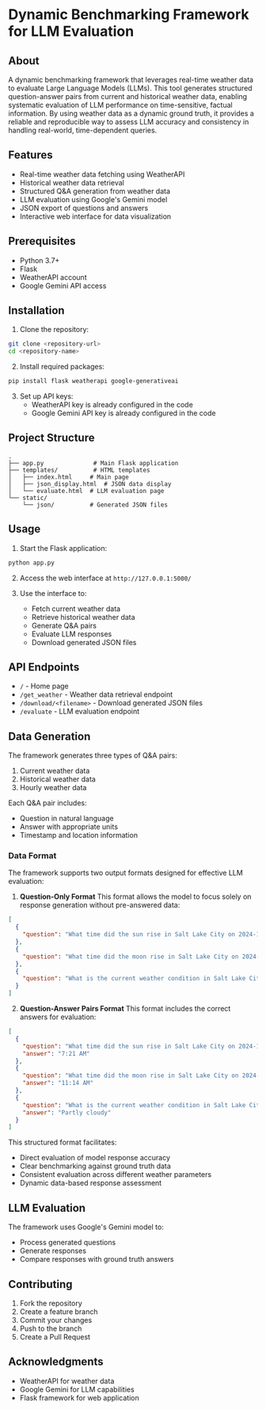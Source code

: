 # Dynamic Benchmarking Framework for LLM Evaluation

## About

A dynamic benchmarking framework that leverages real-time weather data to evaluate Large Language Models (LLMs). This tool generates structured question-answer pairs from current and historical weather data, enabling systematic evaluation of LLM performance on time-sensitive, factual information. By using weather data as a dynamic ground truth, it provides a reliable and reproducible way to assess LLM accuracy and consistency in handling real-world, time-dependent queries.

## Features

- Real-time weather data fetching using WeatherAPI
- Historical weather data retrieval
- Structured Q&A generation from weather data
- LLM evaluation using Google's Gemini model
- JSON export of questions and answers
- Interactive web interface for data visualization

## Prerequisites

- Python 3.7+
- Flask
- WeatherAPI account
- Google Gemini API access

## Installation

1. Clone the repository:
```bash
git clone <repository-url>
cd <repository-name>
```

2. Install required packages:
```bash
pip install flask weatherapi google-generativeai
```

3. Set up API keys:
   - WeatherAPI key is already configured in the code
   - Google Gemini API key is already configured in the code

## Project Structure

```
.
├── app.py              # Main Flask application
├── templates/          # HTML templates
│   ├── index.html     # Main page
│   ├── json_display.html  # JSON data display
│   └── evaluate.html  # LLM evaluation page
└── static/
    └── json/          # Generated JSON files
```

## Usage

1. Start the Flask application:
```bash
python app.py
```

2. Access the web interface at `http://127.0.0.1:5000/`

3. Use the interface to:
   - Fetch current weather data
   - Retrieve historical weather data
   - Generate Q&A pairs
   - Evaluate LLM responses
   - Download generated JSON files

## API Endpoints

- `/` - Home page
- `/get_weather` - Weather data retrieval endpoint
- `/download/<filename>` - Download generated JSON files
- `/evaluate` - LLM evaluation endpoint

## Data Generation

The framework generates three types of Q&A pairs:
1. Current weather data
2. Historical weather data
3. Hourly weather data

Each Q&A pair includes:
- Question in natural language
- Answer with appropriate units
- Timestamp and location information

### Data Format

The framework supports two output formats designed for effective LLM evaluation:

1. **Question-Only Format**
This format allows the model to focus solely on response generation without pre-answered data:

```json
[
  {
    "question": "What time did the sun rise in Salt Lake City on 2024-11-21?"
  },
  {
    "question": "What time did the moon rise in Salt Lake City on 2024-11-21?"
  },
  {
    "question": "What is the current weather condition in Salt Lake City?"
  }
]
```

2. **Question-Answer Pairs Format**
This format includes the correct answers for evaluation:

```json
[
  {
    "question": "What time did the sun rise in Salt Lake City on 2024-11-21?",
    "answer": "7:21 AM"
  },
  {
    "question": "What time did the moon rise in Salt Lake City on 2024-11-21?",
    "answer": "11:14 AM"
  },
  {
    "question": "What is the current weather condition in Salt Lake City?",
    "answer": "Partly cloudy"
  }
]
```

This structured format facilitates:
- Direct evaluation of model response accuracy
- Clear benchmarking against ground truth data
- Consistent evaluation across different weather parameters
- Dynamic data-based response assessment

## LLM Evaluation

The framework uses Google's Gemini model to:
- Process generated questions
- Generate responses
- Compare responses with ground truth answers

## Contributing

1. Fork the repository
2. Create a feature branch
3. Commit your changes
4. Push to the branch
5. Create a Pull Request


## Acknowledgments

- WeatherAPI for weather data
- Google Gemini for LLM capabilities
- Flask framework for web application 
